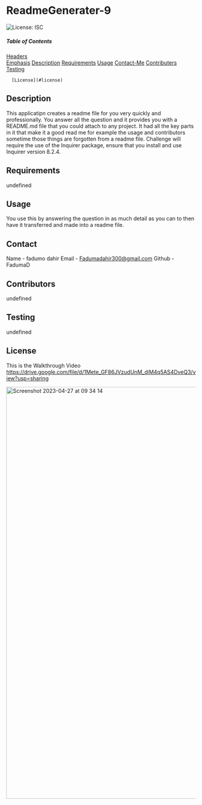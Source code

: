 # ReadmeGenerater-9
  ![License: ISC](https://img.shields.io/badge/License-ISC-yellow.svg)
  ##### Table of Contents  
  [Headers](#headers)  
  [Emphasis](#emphasis) 
  [Description](#description)
  [Requirements](#requirements)
  [Usage](#usage)
  [Contact-Me](#contact-me)
  [Contributers](#contributers)
  [Testing](#testing)
  
      [License](#license)  
  ## Description
  This applicatipn creates a readme file for you very quickly and professionally. You answer all the question and it provides you with a README.md file that you could attach to any project. It had all the key parts in it that make it a good read me for example the usage and contributors sometime those things are forgotten from a readme file. Challenge will require the use of the Inquirer package, ensure that you install and use Inquirer version 8.2.4.
  
  ## Requirements
  undefined
  
  ## Usage
  You use this by answering the question in as much detail as you can to then have it transferred and made into a readme file.
  
  ## Contact
  Name - fadumo dahir 
  Email - Fadumadahir300@gmail.com
  Github - FadumaD
  
  ## Contributors
  undefined
  
  ## Testing
  undefined
  
  ## License
  This is the Walkthrough Video 
  https://drive.google.com/file/d/1Mete_GF86JVzudUnM_diM4q5AS4DveQ3/view?usp=sharing
  
  <img width="1092" alt="Screenshot 2023-04-27 at 09 34 14" src="https://user-images.githubusercontent.com/117111465/234806688-4a81b057-c7d7-462e-8063-dbde272b2935.png">


